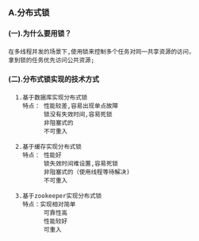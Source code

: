 ### A.分布式锁

#### (一).为什么要用锁？
  	在多线程并发的场景下,使用锁来控制多个任务对同一共享资源的访问，
  	拿到锁的任务优先访问公共资源;
  	
#### (二).分布式锁实现的技术方式

      1.基于数据库实现分布式锁
        特点： 性能较差,容易出现单点故障
              锁没有失效时间,容易死锁 
              非阻塞式的 
              不可重入
        
      2.基于缓存实现分布式锁
        特点： 性能好
              锁失效时间难设置,容易死锁
              非阻塞式的（使用线程等待解决)
              不可重入
            
      3.基于zookeeper实现分布式锁
        特点：实现相对简单 
              可靠性高 
              性能较好 
              可重入